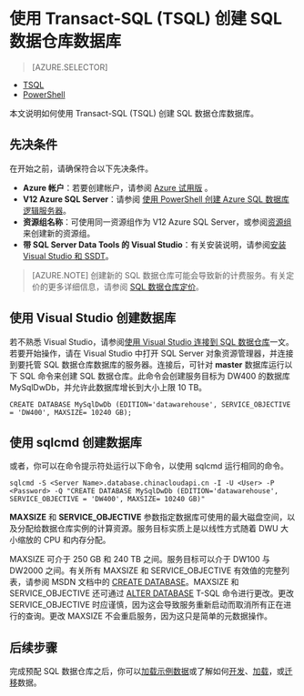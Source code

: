 <!-- Remove MSDN subscription benifits & azure portal sqlDW  -->
<properties
   pageTitle="使用 TSQL 创建 SQL 数据仓库 | Azure"
   description="了解如何使用 TSQL 创建 Azure SQL 数据仓库"
   services="sql-data-warehouse"
   documentationCenter="NA"
   authors="lodipalm"
   manager="barbkess"
   editor=""
   tags="azure-sql-data-warehouse"/>

<tags
   ms.service="sql-data-warehouse"
   ms.date="06/04/2016"
   wacn.date="07/04/2016"/>

# 使用 Transact-SQL (TSQL) 创建 SQL 数据仓库数据库

> [AZURE.SELECTOR]
- [TSQL](/documentation/articles/sql-data-warehouse-get-started-create-database-tsql)
- [PowerShell](/documentation/articles/sql-data-warehouse-get-started-provision-powershell)

本文说明如何使用 Transact-SQL (TSQL) 创建 SQL 数据仓库数据库。

## 先决条件
在开始之前，请确保符合以下先决条件。

- **Azure 帐户**：若要创建帐户，请参阅 [Azure 试用版][] <!-- 或 [MSDN Azure 信用额度][] -->。
- **V12 Azure SQL Server**：请参阅 <!-- [使用 Azure 门户创建 Azure SQL 数据库逻辑服务器][]或 --> [使用 PowerShell 创建 Azure SQL 数据库逻辑服务器][]。
- **资源组名称**：可使用同一资源组作为 V12 Azure SQL Server，或参阅[资源组][]来创建新的资源组。
- **带 SQL Server Data Tools 的 Visual Studio**：有关安装说明，请参阅[安装 Visual Studio 和 SSDT][]。

> [AZURE.NOTE] 创建新的 SQL 数据仓库可能会导致新的计费服务。有关定价的更多详细信息，请参阅 [SQL 数据仓库定价][]。

## 使用 Visual Studio 创建数据库

若不熟悉 Visual Studio，请参阅[使用 Visual Studio 连接到 SQL 数据仓库][]一文。若要开始操作，请在 Visual Studio 中打开 SQL Server 对象资源管理器，并连接到要托管 SQL 数据仓库数据库的服务器。连接后，可针对 **master** 数据库运行以下 SQL 命令来创建 SQL 数据仓库。此命令会创建服务目标为 DW400 的数据库 MySqlDwDb，并允许此数据库增长到大小上限 10 TB。


	CREATE DATABASE MySqlDwDb (EDITION='datawarehouse', SERVICE_OBJECTIVE = 'DW400', MAXSIZE= 10240 GB);


## 使用 sqlcmd 创建数据库

或者，你可以在命令提示符处运行以下命令，以使用 sqlcmd 运行相同的命令。


	sqlcmd -S <Server Name>.database.chinacloudapi.cn -I -U <User> -P <Password> -Q "CREATE DATABASE MySqlDwDb (EDITION='datawarehouse', SERVICE_OBJECTIVE = 'DW400', MAXSIZE= 10240 GB)"


**MAXSIZE** 和 **SERVICE\_OBJECTIVE** 参数指定数据库可使用的最大磁盘空间，以及分配给数据仓库实例的计算资源。服务目标实质上是以线性方式随着 DWU 大小缩放的 CPU 和内存分配。

MAXSIZE 可介于 250 GB 和 240 TB 之间。服务目标可以介于 DW100 与 DW2000 之间。有关所有 MAXSIZE 和 SERVICE\_OBJECTIVE 有效值的完整列表，请参阅 MSDN 文档中的 [CREATE DATABASE][]。MAXSIZE 和 SERVICE\_OBJECTIVE 还可通过 [ALTER DATABASE][] T-SQL 命令进行更改。更改 SERVICE\_OBJECTIVE 时应谨慎，因为这会导致服务重新启动而取消所有正在进行的查询。更改 MAXSIZE 不会重启服务，因为这只是简单的元数据操作。

## 后续步骤
完成预配 SQL 数据仓库之后，你可以[加载示例数据][]或了解如何[开发][]、[加载][]，或[迁移][]数据。

<!--Article references-->

[how to create a SQL Data Warehouse from the Azure portal]: /documentation/articles/sql-data-warehouse-get-started-provision-powershell
[使用 Visual Studio 连接到 SQL 数据仓库]: /documentation/articles/sql-data-warehouse-get-started-connect
[迁移]: /documentation/articles/sql-data-warehouse-overview-migrate
[开发]: /documentation/articles/sql-data-warehouse-overview-develop
[加载]: /documentation/articles/sql-data-warehouse-overview-load
[加载示例数据]: /documentation/articles/sql-data-warehouse-get-started-load-sample-databases
[使用 Azure 门户创建 Azure SQL 数据库逻辑服务器]: /documentation/articles/sql-database-get-started#create-an-azure-sql-database-logical-server
[使用 PowerShell 创建 Azure SQL 数据库逻辑服务器]: /documentation/articles/sql-database-get-started-powershell#database-setup-create-a-resource-group-server-and-firewall-rule
[资源组]: /documentation/articles/resource-group-portal
[安装 Visual Studio 和 SSDT]: /documentation/articles/sql-data-warehouse-install-visual-studio


<!--MSDN references--> 
[CREATE DATABASE]: https://msdn.microsoft.com/zh-cn/library/mt204021.aspx
[ALTER DATABASE]: https://msdn.microsoft.com/zh-cn/library/mt204042.aspx

<!--Other Web references-->
[SQL 数据仓库定价]: /pricing/details/sql-data-warehouse/
[Azure 试用版]: /pricing/1rmb-trial/
[MSDN Azure 信用额度]: /pricing/member-offers/msdn-benefits-details/?WT.mc_id=A261C142F

<!---HONumber=Mooncake_0627_2016-->